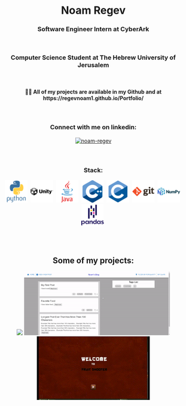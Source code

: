 <h1 align="center">Noam Regev</h1>
<h3 align="center">Software Engineer Intern at CyberArk</h3>
<br>
<h3 align="center">Computer Science Student at The Hebrew University of Jerusalem</h3>
<br>
<h4 align="center"> 👨‍💻 All of my projects are available in my Github and at https://regevnoam1.github.io/Portfolio/ </h4>

 

<!-- <img align="center" alt="Coding" width="300" src="https://miro.medium.com/v2/resize:fit:1400/1*w1BTUZctqyEYJrldIqJXqg.gif"> -->

<br>
<h3 align="center">Connect with me on linkedin:</h3>
<p align="center">
<a href="https://linkedin.com/in/noamregev1" target="blank"><img align="center" src="https://raw.githubusercontent.com/rahuldkjain/github-profile-readme-generator/master/src/images/icons/Social/linked-in-alt.svg" alt="noam-regev" height="30" width="40" /></a>
</p>
<br>

<h2> </h2>

<h3 align="center">Stack:</h3>
<p align='center'>
    <img src="https://github.com/devicons/devicon/blob/master/icons/python/python-original-wordmark.svg" title="Python" alt="Python" width="60" height="60"/>&nbsp;
     <img src="https://github.com/devicons/devicon/blob/master/icons/unity/unity-original-wordmark.svg" title="Unity" alt="Unity" width="60" height="60"/>&nbsp;
    <img src="https://github.com/devicons/devicon/blob/master/icons/java/java-original-wordmark.svg" title="Java" alt="Java" width="60" height="60"/>&nbsp;
    <img src="https://github.com/devicons/devicon/blob/master/icons/cplusplus/cplusplus-original.svg" title="C++" alt="C++" width="60" height="60"/>&nbsp;
    <img src="https://github.com/devicons/devicon/blob/master/icons/c/c-original.svg" title="C" alt="C" width="60" height="60" background-color="white"/>&nbsp;
    <img src="https://github.com/devicons/devicon/blob/master/icons/git/git-original-wordmark.svg" title="Git" alt="Git" width="60" height="60"/>&nbsp;
    <img src="https://github.com/devicons/devicon/blob/master/icons/numpy/numpy-original-wordmark.svg" title="Numpy" alt="Numpy" width="60" height="60"/>&nbsp;
    <img src="https://github.com/devicons/devicon/blob/master/icons/pandas/pandas-original-wordmark.svg" title="Pandas" alt="Pandas" width="60" height="60"/>&nbsp;
</p>

<h2> </h2>

</p>
  <br>



<h2 align="center"> Some of my projects: </h2>
 <div style="text-align: center;">
    <a href="https://github.com/regevnoam1/OOP-Skeleton-Game"><img src="assets/skeleton_gif.gif" height="170"></a>
    <a href="https://github.com/regevnoam1/MyBlog"><img src="assets/ezgif.com-video-to-gif.gif" height="170"></a>
    <a href="https://github.com/regevnoam1/FruitShooter"><img src="assets/Fruit Shooter.gif" height="170"></a>
</div>
  <br>
